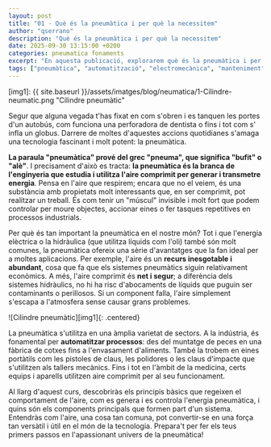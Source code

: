 ```yaml
---
layout: post
title: "01 - Què és la pneumàtica i per què la necessitem"
author: "qserrano"
description: "Què és la pneumàtica i per què la necessitem"
date: 2025-09-30 13:15:00 +0200
categories: pneumatica fonaments
excerpt: "En aquesta publicació, explorarem què és la pneumàtica i per què la necessitem."
tags: ["pneumàtica", "automatització", "electromecànica", "manteniment"]
---
```


[img1]: {{ site.baseurl }}/assets/imatges/blog/neumatica/1-Cilindre-neumatic.png "Cilindre pneumàtic"

Segur que alguna vegada t'has fixat en com s'obren i es tanquen les portes 
d'un autobús, com funciona una perforadora de dentista o fins i tot com s'
infla un globus. Darrere de moltes d'aquestes accions quotidianes s'amaga una 
tecnologia fascinant i molt potent: la pneumàtica.

**La paraula "pneumàtica" prové del grec "pneuma", que significa "bufit" o "alè"**. I precisament d'això es tracta: **la pneumàtica és la branca de l'enginyeria que estudia i utilitza l'aire comprimit per generar i transmetre energia**. Pensa en l'aire que respirem; encara que no el veiem, és una substància amb propietats molt interessants que, en ser comprimit, pot realitzar un treball. És com tenir un "múscul" invisible i molt fort que podem controlar per moure objectes, accionar eines o fer tasques repetitives en processos industrials.

Per què és tan important la pneumàtica en el nostre món? Tot i que l'energia elèctrica o la hidràulica (que utilitza líquids com l'oli) també són molt comunes, la pneumàtica ofereix una sèrie d'avantatges que la fan ideal per a moltes aplicacions. Per exemple, l'aire és un **recurs inesgotable i abundant**, cosa que fa que els sistemes pneumàtics siguin relativament econòmics. A més, l'aire comprimit és **net i segur**; a diferència dels sistemes hidràulics, no hi ha risc d'abocaments de líquids que puguin ser contaminants o perillosos. Si un component falla, l'aire simplement s'escapa a l'atmosfera sense causar grans problemes.

![Cilindre pneumàtic][img1]{: .centered}

La pneumàtica s'utilitza en una àmplia varietat de sectors. A la indústria, és fonamental per **automatitzar processos**: des del muntatge de peces en una fàbrica de cotxes fins a l'envasament d'aliments. També la trobem en eines portàtils com les pistoles de claus, les polidores o les claus d'impacte que s'utilitzen als tallers mecànics. Fins i tot en l'àmbit de la medicina, certs equips i aparells utilitzen aire comprimit per al seu funcionament.

Al llarg d'aquest curs, descobriràs els principis bàsics que regeixen el comportament de l'aire, com es genera i es controla l'energia pneumàtica, i quins són els components principals que formen part d'un sistema. Entendràs com l'aire, una cosa tan comuna, pot convertir-se en una força tan versàtil i útil en el món de la tecnologia. Prepara't per fer els teus primers passos en l'apassionant univers de la pneumàtica!